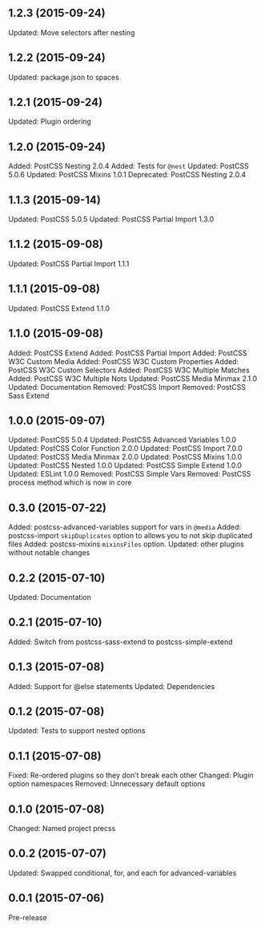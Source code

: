 ## 1.2.3 (2015-09-24)

Updated: Move selectors after nesting

## 1.2.2 (2015-09-24)

Updated: package.json to spaces

## 1.2.1 (2015-09-24)

Updated: Plugin ordering

## 1.2.0 (2015-09-24)

Added: PostCSS Nesting 2.0.4
Added: Tests for `@nest`
Updated: PostCSS 5.0.6
Updated: PostCSS Mixins 1.0.1
Deprecated: PostCSS Nesting 2.0.4

## 1.1.3 (2015-09-14)

Updated: PostCSS 5.0.5
Updated: PostCSS Partial Import 1.3.0

## 1.1.2 (2015-09-08)

Updated: PostCSS Partial Import 1.1.1

## 1.1.1 (2015-09-08)

Updated: PostCSS Extend 1.1.0

## 1.1.0 (2015-09-08)

Added: PostCSS Extend
Added: PostCSS Partial Import
Added: PostCSS W3C Custom Media
Added: PostCSS W3C Custom Properties
Added: PostCSS W3C Custom Selectors
Added: PostCSS W3C Multiple Matches
Added: PostCSS W3C Multiple Nots
Updated: PostCSS Media Minmax 2.1.0
Updated: Documentation
Removed: PostCSS Import
Removed: PostCSS Sass Extend

## 1.0.0 (2015-09-07)

Updated: PostCSS 5.0.4
Updated: PostCSS Advanced Variables 1.0.0
Updated: PostCSS Color Function 2.0.0
Updated: PostCSS Import 7.0.0
Updated: PostCSS Media Minmax 2.0.0
Updated: PostCSS Mixins 1.0.0
Updated: PostCSS Nested 1.0.0
Updated: PostCSS Simple Extend 1.0.0
Updated: ESLint 1.0.0
Removed: PostCSS Simple Vars
Removed: PostCSS process method which is now in core

## 0.3.0 (2015-07-22)

Added: postcss-advanced-variables support for vars in `@media`
Added: postcss-import `skipDuplicates` option to allows you to not skip duplicated files
Added: postcss-mixins `mixinsFiles` option.
Updated: other plugins without notable changes

## 0.2.2 (2015-07-10)

Updated: Documentation

## 0.2.1 (2015-07-10)

Added: Switch from postcss-sass-extend to postcss-simple-extend

## 0.1.3 (2015-07-08)

Added: Support for @else statements
Updated: Dependencies

## 0.1.2 (2015-07-08)

Updated: Tests to support nested options

## 0.1.1 (2015-07-08)

Fixed: Re-ordered plugins so they don’t break each other
Changed: Plugin option namespaces
Removed: Unnecessary default options

## 0.1.0 (2015-07-08)

Changed: Named project precss

## 0.0.2 (2015-07-07)

Updated: Swapped conditional, for, and each for advanced-variables

## 0.0.1 (2015-07-06)

Pre-release
